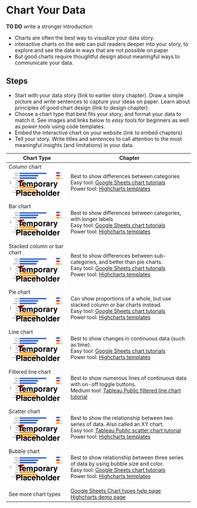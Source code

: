 # Chart Your Data

**TO DO** write a stronger introduction
- Charts are often the best way to visualize your data story.
- interactive charts on the web can pull readers deeper into your story, to explore and see the data in ways that are not possible on paper
- But good charts require thoughtful design about meaningful ways to communicate your data.

## Steps
- Start with your data story (link to earlier story chapter). Draw a simple picture and write sentences to capture your ideas on paper. Learn about principles of good chart design (link to design chapter).
- Choose a chart type that best fits your story, and format your data to match it. See images and links below to *easy tools* for beginners as well as *power tools* using code templates.
- Embed the interactive chart on your website (link to embed chapters)
- Tell your story. Write titles and sentences to call attention to the most meaningful insights (and limitations) in your data.


| Chart Type | Chapter |
| --- | --- |
| Column chart<br> ![](chart-placeholder.png) | Best to show differences between categories<br>Easy tool: [Google Sheets chart tutorials](google-sheets)<br>Power tool: [Highcharts templates](../highcharts/) |
| Bar chart<br> ![](chart-placeholder.png) | Best to show differences between categories, with longer labels<br>Easy tool: [Google Sheets chart tutorials](google-sheets/)<br>Power tool: [Highcharts templates](../highcharts/) |
| Stacked column or bar chart<br> ![](chart-placeholder.png) | Best to show differences between sub-categories, and better than pie charts.<br>Easy tool: [Google Sheets chart tutorials](google-sheets)<br>Power tool: [Highcharts templates](../highcharts/) |
| Pie chart<br> ![](chart-placeholder.png) | Can show proportions of a whole, but use stacked column or bar charts instead.<br>Easy tool: [Google Sheets chart tutorials](google-sheets)<br>Power tool: [Highcharts templates](../highcharts/) |
| Line chart<br> ![](chart-placeholder.png) | Best to show changes in continuous data (such as time).<br>Easy tool: [Google Sheets chart tutorials](google-sheets)<br>Power tool: [Highcharts templates](../highcharts/) |
| Filtered line chart <br> ![](chart-placeholder.png) | Best to show numerous lines of continuous data with on-off toggle buttons. <br>Medium tool: [Tableau Public filtered line chart tutorial](filtered-line-chart-tableau) |
| Scatter chart <br> ![](chart-placeholder.png) | Best to show the relationship between two series of data. Also called an XY chart. <br>Easy tool: [Tableau Public scatter chart tutorial](scatter-chart-tableau-public/)<br>Power tool: [Highcharts templates](../highcharts) |
| Bubble chart <br> ![](chart-placeholder.png) | Best to show relationship between three series of data by using bubble size and color.<br>Easy tool: [Google Sheets chart tutorials](google-sheets)<br>Power tool: [Highcharts templates](../highcharts/) |
| See more chart types | [Google Sheets Chart types help page](https://support.google.com/docs/answer/190718)<br>[Highcharts demo page](http://www.highcharts.com/demo) |

